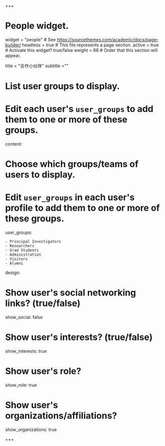 +++
# People widget.
widget = "people"  # See https://sourcethemes.com/academic/docs/page-builder/
headless = true  # This file represents a page section.
active = true  # Activate this widget? true/false
weight = 68  # Order that this section will appear.

title = "合作小伙伴"
subtitle =""

# List user groups to display.
#   Edit each user's `user_groups` to add them to one or more of these groups.

content:
# Choose which groups/teams of users to display.
#   Edit `user_groups` in each user's profile to add them to one or more of these groups.

user_groups:

    - Principal Investigators
    - Researchers
    - Grad Students
    - Administration
    - Visitors
    - Alumni

design:

# Show user's social networking links? (true/false)
show_social: false
# Show user's interests? (true/false)
show_interests: true
# Show user's role?
show_role: true
# Show user's organizations/affiliations?
show_organizations: true
  
+++
